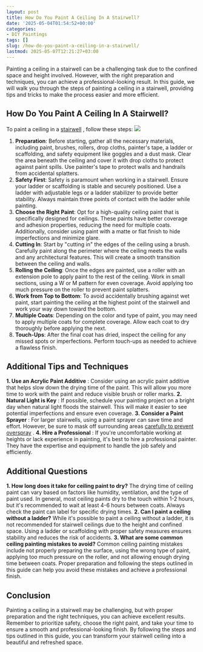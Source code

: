 ```yaml
---
layout: post
title: How Do You Paint A Ceiling In A Stairwell?
date: '2025-05-04T01:54:52+00:00'
categories:
- DIY Paintings
tags: []
slug: /how-do-you-paint-a-ceiling-in-a-stairwell/
lastmod: 2025-05-07T12:21:27+03:00
---
```


Painting a ceiling in a stairwell can be a challenging task due to the confined space and height involved. However, with the right preparation and techniques, you can achieve a professional-looking result.
In this guide, we will walk you through the steps of painting a ceiling in a stairwell, providing tips and tricks to make the process easier and more efficient.
## How Do You Paint A Ceiling In A Stairwell?
To paint a ceiling in a
[stairwell](https://pestpolicy.com/how-to-paint-a-stairwell/)
, follow these steps:
![](/assets/img/03/How-Do-You-Paint-A-Ceiling-In-A-Stairwell-300x225.jpg)
1. **Preparation**: Before starting, gather all the necessary materials, including paint, brushes, rollers, drop cloths, painter's tape, a ladder or scaffolding, and safety equipment like goggles and a dust mask. Clear the area beneath the ceiling and cover it with drop cloths to protect against paint spills. Use painter's tape to protect walls and handrails from accidental splatters.
2. **Safety First**: Safety is paramount when working in a stairwell. Ensure your ladder or scaffolding is stable and securely positioned. Use a ladder with adjustable legs or a ladder stabilizer to provide better stability. Always maintain three points of contact with the ladder while painting.
3. **Choose the Right Paint**: Opt for a high-quality ceiling paint that is specifically designed for ceilings. These paints have better coverage and adhesion properties, reducing the need for multiple coats. Additionally, consider using paint with a matte or flat finish to hide imperfections and minimize glare.
4. **Cutting In**: Start by "cutting in" the edges of the ceiling using a brush. Carefully paint along the perimeter where the ceiling meets the walls and any architectural features. This will create a smooth transition between the ceiling and walls.
5. **Rolling the Ceiling**: Once the edges are painted, use a roller with an extension pole to apply paint to the rest of the ceiling. Work in small sections, using a W or M pattern for even coverage. Avoid applying too much pressure on the roller to prevent paint splatters.
6. **Work from Top to Bottom**: To avoid accidentally brushing against wet paint, start painting the ceiling at the highest point of the stairwell and work your way down toward the bottom.
7. **Multiple Coats**: Depending on the color and type of paint, you may need to apply multiple coats for complete coverage. Allow each coat to dry thoroughly before applying the next.
8. **Touch-Ups**: After the final coat has dried, inspect the ceiling for any missed spots or imperfections. Perform touch-ups as needed to achieve a flawless finish.
## **Additional Tips and Techniques**
**1. Use an Acrylic Paint Additive**
: Consider using an acrylic paint additive that helps slow down the drying time of the paint. This will allow you more time to work with the paint and reduce visible brush or roller marks.
**2. Natural Light is Key**
: If possible, schedule your painting project on a bright day when natural light floods the stairwell. This will make it easier to see potential imperfections and ensure even coverage.
**3. Consider a Paint Sprayer**
: For larger stairwells, using a paint sprayer can save time and effort. However, be sure to mask off surrounding areas
[carefully to prevent overspray](https://pestpolicy.com/how-to-decorate-a-stairwell/)
.
**4. Hire a Professional**
: If you're uncomfortable working at heights or lack experience in painting, it's best to hire a professional painter. They have the expertise and equipment to handle the job safely and efficiently.
## **Additional Questions**
**1. How long does it take for ceiling paint to dry?**
The drying time of ceiling paint can vary based on factors like humidity, ventilation, and the type of paint used.
In general, most ceiling paints dry to the touch within 1-2 hours, but it's recommended to wait at least 4-6 hours between coats. Always check the paint can label for specific drying times.
**2. Can I paint a ceiling without a ladder?**
While it's possible to paint a ceiling without a ladder, it is not recommended for stairwell ceilings due to the height and confined space.
Using a ladder or scaffolding with proper safety measures ensures stability and reduces the risk of accidents.
**3. What are some common ceiling painting mistakes to avoid?**
Common ceiling painting mistakes include not properly preparing the surface, using the wrong type of paint, applying too much pressure on the roller, and not allowing enough drying time between coats.
Proper preparation and following the steps outlined in this guide can help you avoid these mistakes and achieve a professional finish.
## Conclusion
Painting a ceiling in a stairwell may be challenging, but with proper preparation and the right techniques, you can achieve excellent results.
Remember to prioritize safety, choose the right paint, and take your time to ensure a smooth and professional-looking finish. By following the steps and tips outlined in this guide, you can transform your stairwell ceiling into a beautiful and refreshed space.
